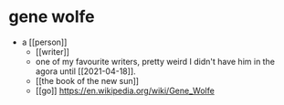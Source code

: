 # gene wolfe

- a [[person]]
  - [[writer]]
  - one of my favourite writers, pretty weird I didn't have him in the agora until [[2021-04-18]].
  - [[the book of the new sun]] 
  - [[go]] https://en.wikipedia.org/wiki/Gene_Wolfe

